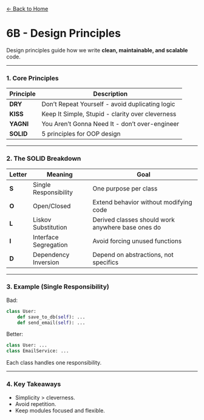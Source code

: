 [← Back to Home](../README.md)

# 6B - Design Principles

Design principles guide how we write **clean, maintainable, and scalable** code.

---

### 1. Core Principles

| Principle | Description |
|------------|--------------|
| **DRY** | Don’t Repeat Yourself - avoid duplicating logic |
| **KISS** | Keep It Simple, Stupid - clarity over cleverness |
| **YAGNI** | You Aren’t Gonna Need It - don’t over-engineer |
| **SOLID** | 5 principles for OOP design |

---

### 2. The SOLID Breakdown

| Letter | Meaning | Goal |
|---------|----------|------|
| **S** | Single Responsibility | One purpose per class |
| **O** | Open/Closed | Extend behavior without modifying code |
| **L** | Liskov Substitution | Derived classes should work anywhere base ones do |
| **I** | Interface Segregation | Avoid forcing unused functions |
| **D** | Dependency Inversion | Depend on abstractions, not specifics |

---

### 3. Example (Single Responsibility)

Bad:
```python
class User:
    def save_to_db(self): ...
    def send_email(self): ...
```

Better:
```python
class User: ...
class EmailService: ...
```

Each class handles one responsibility.

---

### 4. Key Takeaways
- Simplicity > cleverness.  
- Avoid repetition.  
- Keep modules focused and flexible.

